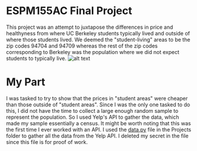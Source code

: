 # ESPM155AC Final Project
This project was an attempt to juxtapose the differences in price and healthyness from where UC Berkeley students typically lived and outside of where those students lived. We deemed the "student-living" areas to be the zip codes 94704 and 94709 whereas the rest of the zip codes corresponding to Berkeley was the population where we did not expect students to typically live.
![alt text](https://raw.githubusercontent.com/cameronmalloy/ESPM155AC/master/zipcodesfinal.png)
# My Part
I was tasked to try to show that the prices in "student areas" were cheaper than those outside of "student areas". Since I was the only one tasked to do this, I did not have the time to collect a large enough random sample to represent the population. So I used Yelp's API to gather the data, which made my sample essentially a census. It might be worth noting that this was the first time I ever worked with an API.
I used the [data.py](Project/data.py) file in the Projects folder to gather all the data from the Yelp API. I deleted my secret in the file since this file is for proof of work.
